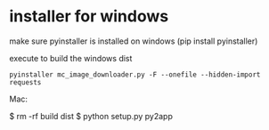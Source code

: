 # installer for windows

make sure pyinstaller is installed on windows (pip install pyinstaller)

execute to build the windows dist

```
pyinstaller mc_image_downloader.py -F --onefile --hidden-import requests
```


Mac:

$ rm -rf build dist
$ python setup.py py2app